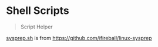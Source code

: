 # Shell Scripts

> Script Helper

[sysprep.sh](./sysprep.sh) is from <https://github.com/ifireball/linux-sysprep>
